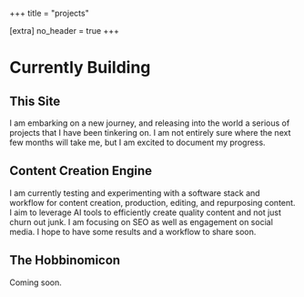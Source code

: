 +++
title = "projects"

[extra]
no_header = true
+++
# Currently Building
## This Site

I am embarking on a new journey, and releasing into the world a serious of projects that I have been tinkering on. I am not entirely sure where the next few months will take me, but I am excited to document my progress.

## Content Creation Engine

I am currently testing and experimenting with a software stack and workflow for content creation, production, editing, and repurposing content. I aim to leverage AI tools to efficiently create quality content and not just churn out junk. I am focusing on SEO as well as engagement on social media. I hope to have some results and a workflow to share soon.

## The Hobbinomicon
Coming soon.



